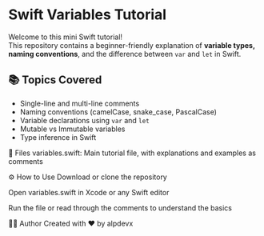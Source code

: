 # Swift Variables Tutorial

Welcome to this mini Swift tutorial!  
This repository contains a beginner-friendly explanation of **variable types, naming conventions**, and the difference between `var` and `let` in Swift.

## 📚 Topics Covered

- Single-line and multi-line comments
- Naming conventions (camelCase, snake_case, PascalCase)
- Variable declarations using `var` and `let`
- Mutable vs Immutable variables
- Type inference in Swift

📂 Files
variables.swift: Main tutorial file, with explanations and examples as comments

⚙️ How to Use
Download or clone the repository

Open variables.swift in Xcode or any Swift editor

Run the file or read through the comments to understand the basics

👨‍💻 Author
Created with ❤️ by alpdevx
